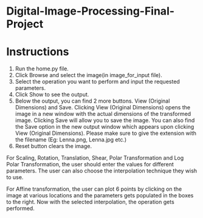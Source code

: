# Digital-Image-Processing-Final-Project

# Instructions

1. Run the home.py file.
2. Click Browse and select the image(in image_for_input file).
3. Select the operation you want to perform and input the requested parameters.
4. Click Show to see the output.
5. Below the output, you can find 2 more buttons. View (Original Dimensions) and Save.
   Clicking View (Original Dimensions) opens the image in a new window with the actual dimensions of the transformed image. 
   Clicking Save will allow you to save the image. You can also find the Save option in the new output window which appears upon clicking View (Original Dimensions). Please make sure to give the extension with the filename (Eg: Lenna.png, Lenna.jpg etc.)
6. Reset button clears the image.

For Scaling, Rotation, Translation, Shear, Polar Transformation and Log Polar Transformation, the user should enter the values for different parameters.
The user can also choose the interpolation technique they wish to use.

For Affine transformation, the user can plot 6 points by clicking on the image at various locations and the parameters gets populated in the boxes to the right. Now with the selected interpolation, the operation gets performed.


